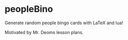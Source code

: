 # peopleBino

Generate random people bingo cards with LaTeX and lua!

Motivated by Mr. Deoms lesson plans.
